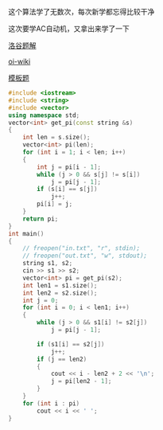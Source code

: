 这个算法学了无数次，每次新学都忘得比较干净

这次要学AC自动机，又拿出来学了一下

[洛谷题解](https://www.luogu.com.cn/problem/solution/P3375)

[oi-wiki](https://oi-wiki.org/string/kmp/)

[模板题](https://www.luogu.com.cn/problem/P3375)

```cpp
#include <iostream>
#include <string>
#include <vector>
using namespace std;
vector<int> get_pi(const string &s)
{
    int len = s.size();
    vector<int> pi(len);
    for (int i = 1; i < len; i++)
    {
        int j = pi[i - 1];
        while (j > 0 && s[j] != s[i])
            j = pi[j - 1];
        if (s[i] == s[j])
            j++;
        pi[i] = j;
    }
    return pi;
}
int main()
{
    // freopen("in.txt", "r", stdin);
    // freopen("out.txt", "w", stdout);
    string s1, s2;
    cin >> s1 >> s2;
    vector<int> pi = get_pi(s2);
    int len1 = s1.size();
    int len2 = s2.size();
    int j = 0;
    for (int i = 0; i < len1; i++)
    {
        while (j > 0 && s1[i] != s2[j])
            j = pi[j - 1];

        if (s1[i] == s2[j])
            j++;
        if (j == len2)
        {
            cout << i - len2 + 2 << '\n';
            j = pi[len2 - 1];
        }
    }
    for (int i : pi)
        cout << i << ' ';
}
```
